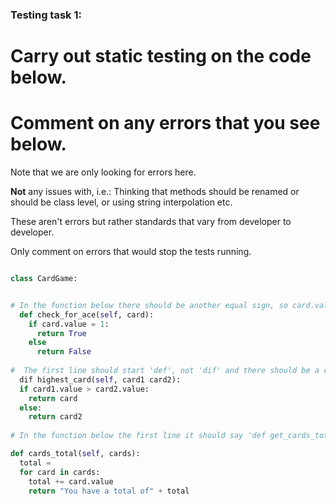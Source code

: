 ### Testing task 1:

# Carry out static testing on the code below.
# Comment on any errors that you see below.

Note that we are only looking for errors here.

**Not** any issues with, i.e.: 
Thinking that methods should be renamed or should be class level, or using string interpolation etc. 

These aren't errors but rather standards that vary from developer to developer. 

Only comment on errors that would stop the tests running.

```python

class CardGame:


# In the function below there should be another equal sign, so card.value == 1. Also needs to be a colon after else - so else:
  def check_for_ace(self, card):
    if card.value = 1:
      return True
    else
      return False
   
#  The first line should start 'def', not 'dif' and there should be a comma between card1 and card2. In the third line it should read 'return card1'.
  dif highest_card(self, card1 card2):
  if card1.value > card2.value:
    return card
  else:
    return card2
  
# In the function below the first line it should say 'def get_cards_total'. In the second line it should say 'total = 0'. Third line should read 'for card in self.cards'. Last line should be lined up with third line.

def cards_total(self, cards):
  total = 
  for card in cards:
    total += card.value
    return "You have a total of" + total
  
```

